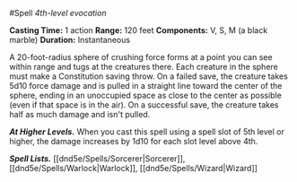 #Spell
*4th-level evocation*

**Casting Time:** 1 action
**Range:** 120 feet
**Components:** V, S, M (a black marble)
**Duration:** Instantaneous

A 20-foot-radius sphere of crushing force forms at a point you can see within range and tugs at the creatures there. Each creature in the sphere must make a Constitution saving throw. On a failed save, the creature takes 5d10 force damage and is pulled in a straight line toward the center of the sphere, ending in an unoccupied space as close to the center as possible (even if that space is in the air). On a successful save, the creature takes half as much damage and isn't pulled. 

***At Higher Levels.*** When you cast this spell using a spell slot of 5th level or higher, the damage increases by 1d10 for each slot level above 4th.

***Spell Lists.*** [[dnd5e/Spells/Sorcerer\|Sorcerer]], [[dnd5e/Spells/Warlock\|Warlock]], [[dnd5e/Spells/Wizard\|Wizard]]